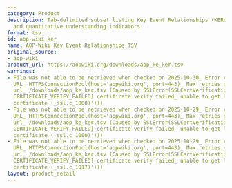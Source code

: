 ```yaml
---
category: Product
description: Tab-delimited subset listing Key Event Relationships (KERs) with evidence
  and quantitative understanding indicators
format: tsv
id: aop-wiki.ker
name: AOP-Wiki Key Event Relationships TSV
original_source:
- aop-wiki
product_url: https://aopwiki.org/downloads/aop_ke_ker.tsv
warnings:
- File was not able to be retrieved when checked on 2025-10-30_ Error connecting to
  URL_ HTTPSConnectionPool(host='aopwiki.org', port=443)_ Max retries exceeded with
  url_ /downloads/aop_ke_ker.tsv (Caused by SSLError(SSLCertVerificationError(1, '[SSL_
  CERTIFICATE_VERIFY_FAILED] certificate verify failed_ unable to get local issuer
  certificate (_ssl.c_1000)')))
- File was not able to be retrieved when checked on 2025-10-29_ Error connecting to
  URL_ HTTPSConnectionPool(host='aopwiki.org', port=443)_ Max retries exceeded with
  url_ /downloads/aop_ke_ker.tsv (Caused by SSLError(SSLCertVerificationError(1, '[SSL_
  CERTIFICATE_VERIFY_FAILED] certificate verify failed_ unable to get local issuer
  certificate (_ssl.c_1000)')))
- File was not able to be retrieved when checked on 2025-10-29_ Error connecting to
  URL_ HTTPSConnectionPool(host='aopwiki.org', port=443)_ Max retries exceeded with
  url_ /downloads/aop_ke_ker.tsv (Caused by SSLError(SSLCertVerificationError(1, '[SSL_
  CERTIFICATE_VERIFY_FAILED] certificate verify failed_ unable to get local issuer
  certificate (_ssl.c_1017)')))
layout: product_detail
---
```

